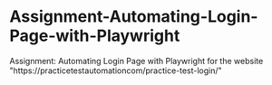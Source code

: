 # Assignment-Automating-Login-Page-with-Playwright
Assignment: Automating Login Page with Playwright for the website "https://practicetestautomationcom/practice-test-login/"

